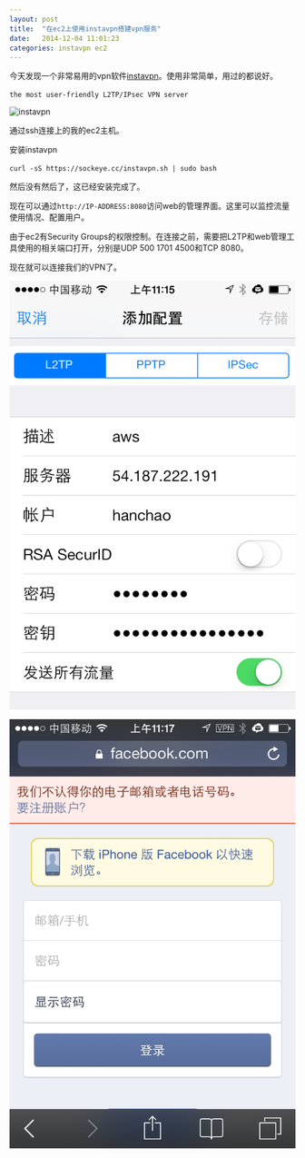 ```yaml
---
layout: post
title:  "在ec2上使用instavpn搭建vpn服务"
date:   2014-12-04 11:01:23
categories: instavpn ec2
---
```


今天发现一个非常易用的vpn软件[instavpn](https://github.com/sockeye44/instavpn)。使用非常简单，用过的都说好。

`the most user-friendly L2TP/IPsec VPN server`

![instavpn](http://sockeye.cc/img/instavpn.png)

通过ssh连接上的我的ec2主机。

安装instavpn

`curl -sS https://sockeye.cc/instavpn.sh | sudo bash`

然后没有然后了，这已经安装完成了。

现在可以通过`http://IP-ADDRESS:8080`访问web的管理界面。这里可以监控流量使用情况、配置用户。

由于ec2有Security Groups的权限控制。在连接之前，需要把L2TP和web管理工具使用的相关端口打开，分别是UDP 500 1701 4500和TCP 8080。

现在就可以连接我们的VPN了。

![vpn](/pic/vpn1.png)

![vpn](/pic/vpn2.png)

